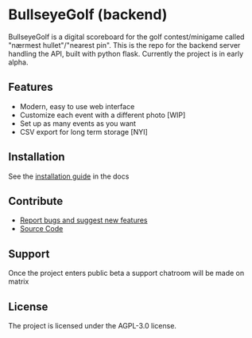 # BullseyeGolf (backend)

BullseyeGolf is a digital scoreboard for the golf contest/minigame called "nærmest hullet"/"nearest pin". This is the repo for the backend server handling the API, built with python flask. Currently the project is in early alpha.


## Features

- Modern, easy to use web interface
- Customize each event with a different photo [WIP]
- Set up as many events as you want
- CSV export for long term storage [NYI]

## Installation

See the [installation guide](not-yet-made) in the docs

## Contribute

- [Report bugs and suggest new features](https://github.com/itzgoldenleonard/BullseyeGolf-server/issues)
- [Source Code](https://github.com/itzgoldenleonard/BullseyeGolf-server)

## Support

Once the project enters public beta a support chatroom will be made on matrix

## License

The project is licensed under the AGPL-3.0 license.
